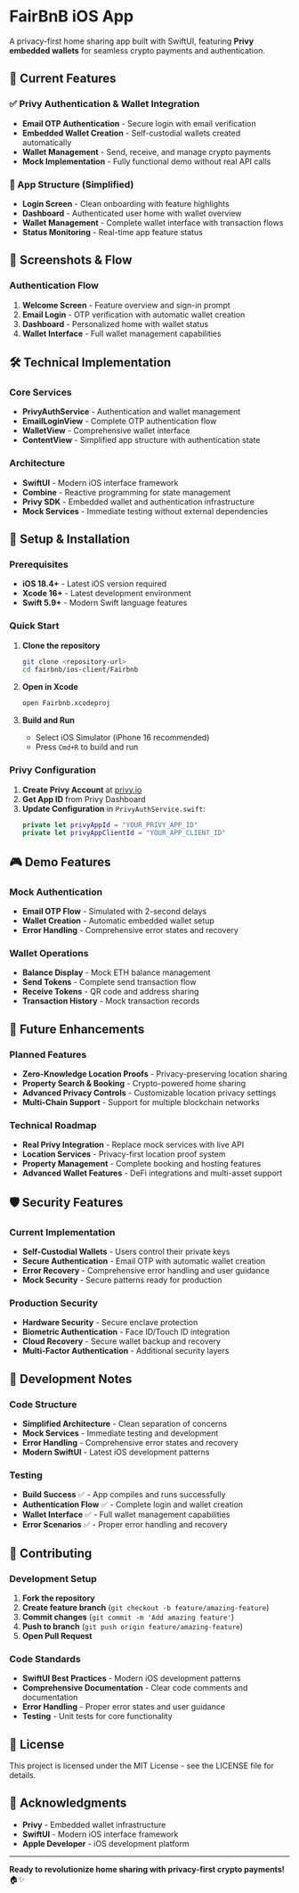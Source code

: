 # FairBnB iOS App

A privacy-first home sharing app built with SwiftUI, featuring **Privy embedded wallets** for seamless crypto payments and authentication.

## 🚀 Current Features

### ✅ Privy Authentication & Wallet Integration
- **Email OTP Authentication** - Secure login with email verification
- **Embedded Wallet Creation** - Self-custodial wallets created automatically
- **Wallet Management** - Send, receive, and manage crypto payments
- **Mock Implementation** - Fully functional demo without real API calls

### 🎯 App Structure (Simplified)
- **Login Screen** - Clean onboarding with feature highlights
- **Dashboard** - Authenticated user home with wallet overview
- **Wallet Management** - Complete wallet interface with transaction flows
- **Status Monitoring** - Real-time app feature status

## 📱 Screenshots & Flow

### Authentication Flow
1. **Welcome Screen** - Feature overview and sign-in prompt
2. **Email Login** - OTP verification with automatic wallet creation
3. **Dashboard** - Personalized home with wallet status
4. **Wallet Interface** - Full wallet management capabilities

## 🛠 Technical Implementation

### Core Services
- **PrivyAuthService** - Authentication and wallet management
- **EmailLoginView** - Complete OTP authentication flow
- **WalletView** - Comprehensive wallet interface
- **ContentView** - Simplified app structure with authentication state

### Architecture
- **SwiftUI** - Modern iOS interface framework
- **Combine** - Reactive programming for state management
- **Privy SDK** - Embedded wallet and authentication infrastructure
- **Mock Services** - Immediate testing without external dependencies

## 🔧 Setup & Installation

### Prerequisites
- **iOS 18.4+** - Latest iOS version required
- **Xcode 16+** - Latest development environment
- **Swift 5.9+** - Modern Swift language features

### Quick Start
1. **Clone the repository**
   ```bash
   git clone <repository-url>
   cd fairbnb/ios-client/Fairbnb
   ```

2. **Open in Xcode**
   ```bash
   open Fairbnb.xcodeproj
   ```

3. **Build and Run**
   - Select iOS Simulator (iPhone 16 recommended)
   - Press `Cmd+R` to build and run

### Privy Configuration
1. **Create Privy Account** at [privy.io](https://privy.io)
2. **Get App ID** from Privy Dashboard
3. **Update Configuration** in `PrivyAuthService.swift`:
   ```swift
   private let privyAppId = "YOUR_PRIVY_APP_ID"
   private let privyAppClientId = "YOUR_APP_CLIENT_ID"
   ```

## 🎮 Demo Features

### Mock Authentication
- **Email OTP Flow** - Simulated with 2-second delays
- **Wallet Creation** - Automatic embedded wallet setup
- **Error Handling** - Comprehensive error states and recovery

### Wallet Operations
- **Balance Display** - Mock ETH balance management
- **Send Tokens** - Complete send transaction flow
- **Receive Tokens** - QR code and address sharing
- **Transaction History** - Mock transaction records

## 🔮 Future Enhancements

### Planned Features
- **Zero-Knowledge Location Proofs** - Privacy-preserving location sharing
- **Property Search & Booking** - Crypto-powered home sharing
- **Advanced Privacy Controls** - Customizable location privacy settings
- **Multi-Chain Support** - Support for multiple blockchain networks

### Technical Roadmap
- **Real Privy Integration** - Replace mock services with live API
- **Location Services** - Privacy-first location proof system
- **Property Management** - Complete booking and hosting features
- **Advanced Wallet Features** - DeFi integrations and multi-asset support

## 🛡 Security Features

### Current Implementation
- **Self-Custodial Wallets** - Users control their private keys
- **Secure Authentication** - Email OTP with automatic wallet creation
- **Error Recovery** - Comprehensive error handling and user guidance
- **Mock Security** - Secure patterns ready for production

### Production Security
- **Hardware Security** - Secure enclave protection
- **Biometric Authentication** - Face ID/Touch ID integration
- **Cloud Recovery** - Secure wallet backup and recovery
- **Multi-Factor Authentication** - Additional security layers

## 📝 Development Notes

### Code Structure
- **Simplified Architecture** - Clean separation of concerns
- **Mock Services** - Immediate testing and development
- **Error Handling** - Comprehensive error states and recovery
- **Modern SwiftUI** - Latest iOS development patterns

### Testing
- **Build Success** ✅ - App compiles and runs successfully
- **Authentication Flow** ✅ - Complete login and wallet creation
- **Wallet Interface** ✅ - Full wallet management capabilities
- **Error Scenarios** ✅ - Proper error handling and recovery

## 🤝 Contributing

### Development Setup
1. **Fork the repository**
2. **Create feature branch** (`git checkout -b feature/amazing-feature`)
3. **Commit changes** (`git commit -m 'Add amazing feature'`)
4. **Push to branch** (`git push origin feature/amazing-feature`)
5. **Open Pull Request**

### Code Standards
- **SwiftUI Best Practices** - Modern iOS development patterns
- **Comprehensive Documentation** - Clear code comments and documentation
- **Error Handling** - Proper error states and user guidance
- **Testing** - Unit tests for core functionality

## 📄 License

This project is licensed under the MIT License - see the LICENSE file for details.

## 🙏 Acknowledgments

- **Privy** - Embedded wallet infrastructure
- **SwiftUI** - Modern iOS interface framework
- **Apple Developer** - iOS development platform

---

**Ready to revolutionize home sharing with privacy-first crypto payments!** 🏠✨ 